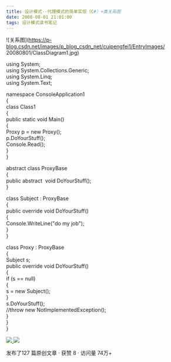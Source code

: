 ```yaml
---
title: 设计模式--代理模式的简单实现（C#）+类关系图
date: 2008-08-01 21:01:00
tags: 设计模式读书笔记
---
```

![关系图](https://p-blog.csdn.net/images/p_blog_csdn_net/cuipengfei1/EntryImages/
20080801/ClassDiagram1.jpg)

using System;  
using System.Collections.Generic;  
using System.Linq;  
using System.Text;

namespace ConsoleApplication1  
{  
class Class1  
{  
public static void Main()  
{  
Proxy p = new Proxy();  
p.DoYourStuff();  
Console.Read();  
}  
}

abstract class ProxyBase  
{  
public abstract  void DoYourStuff();  
}

class Subject : ProxyBase  
{  
public override void DoYourStuff()  
{  
Console.WriteLine("do my job");  
}  
}

class Proxy : ProxyBase  
{  
Subject s;  
public override void DoYourStuff()  
{  
if (s == null)  
{  
s = new Subject();  
}  
s.DoYourStuff();  
//throw new NotImplementedException();  
}  
}  
}  



[ ![](https://profile.csdnimg.cn/5/2/5/3_cuipengfei1)
![](https://g.csdnimg.cn/static/user-reg-year/1x/11.png)
](https://blog.csdn.net/cuipengfei1)



发布了127 篇原创文章  ·  获赞 8  ·  访问量 74万+

